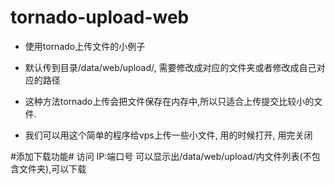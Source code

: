 tornado-upload-web
==================

* 使用tornado上传文件的小例子

* 默认传到目录/data/web/upload/, 需要修改成对应的文件夹或者修改成自己对应的路径

* 这种方法tornado上传会把文件保存在内存中,所以只适合上传提交比较小的文件.

* 我们可以用这个简单的程序给vps上传一些小文件, 用的时候打开, 用完关闭

#添加下载功能#
访问 IP:端口号  可以显示出/data/web/upload/内文件列表(不包含文件夹),可以下载
